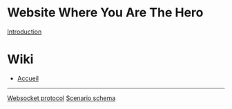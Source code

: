 # Website Where You Are The Hero

[Introduction](README.md)

# Wiki

- [Accueil](wiki/accueil.md)

---

[Websocket protocol](specs/websocket-protocol.md)
[Scenario schema](specs/scenario-schema.md)


